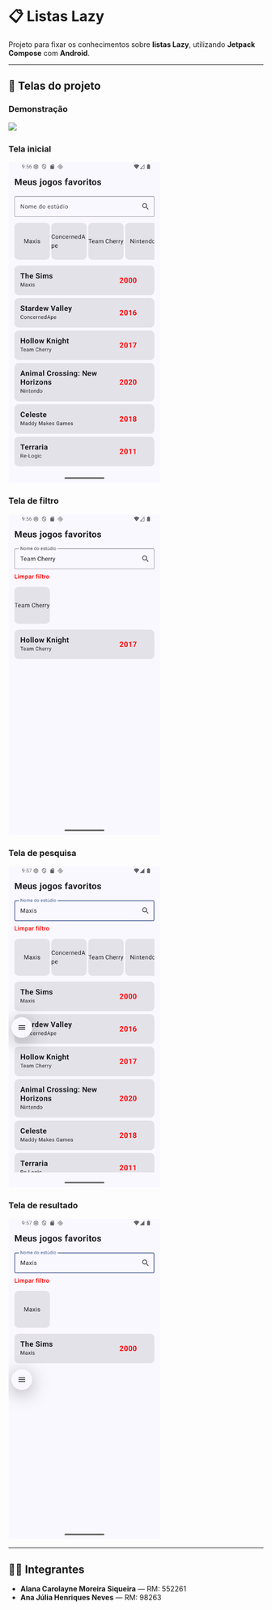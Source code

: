 # 📋 Listas Lazy  

Projeto para fixar os conhecimentos sobre **listas Lazy**, utilizando **Jetpack Compose** com **Android**.  

---

## 🎥 Telas do projeto

### Demonstração 
<img src="./imgs/funcionamento_projeto.gif" width="300">  

### Tela inicial  
<img src="./imgs/inicial.png" width="300">  

### Tela de filtro  
<img src="./imgs/filtro.png" width="300">  

### Tela de pesquisa  
<img src="./imgs/pesquisa.png" width="300">  

### Tela de resultado  
<img src="./imgs/resultado.png" width="300">  

---

## 👩‍💻 Integrantes  

- **Alana Carolayne Moreira Siqueira** — RM: 552261  
- **Ana Júlia Henriques Neves** — RM: 98263  
